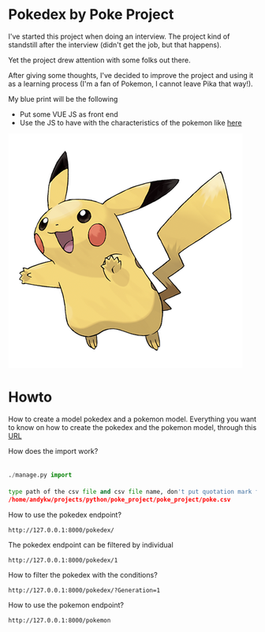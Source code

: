 # Pokedex by Poke Project


I've started this project when doing an interview. The project kind of standstill after the interview (didn't get the job, but that happens). 

Yet the project drew attention with some folks out there. 

After giving some thoughts, I've decided to improve the project and using it as a learning process (I'm a fan of Pokemon, I cannot leave Pika that way!). 

My blue print will be the following 

- Put some VUE JS as front end
- Use the JS to have with the characteristics of the pokemon like [here](https://www.pokemon.com/fr/pokedex/pikachu)

![Pikachu](pikachu.png)

# Howto

How to create a model pokedex and a pokemon model. Everything you want to know on how to create the pokedex and the pokemon model, through this [URL](pokedex.md)

How does the import work?

````python

./manage.py import 

type path of the csv file and csv file name, don't put quotation mark for path
/home/andykw/projects/python/poke_project/poke_project/poke.csv

````

How to use the pokedex endpoint?

````
http://127.0.0.1:8000/pokedex/
````

The pokedex endpoint can be filtered by individual

````
http://127.0.0.1:8000/pokedex/1
````

How to filter the pokedex with the conditions?

````
http://127.0.0.1:8000/pokedex/?Generation=1
````


How to use the pokemon endpoint?

````
http://127.0.0.1:8000/pokemon

````
